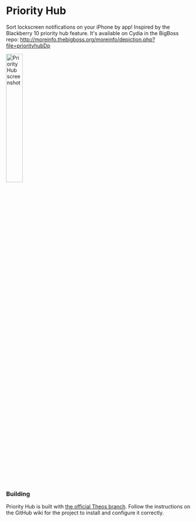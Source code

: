 Priority Hub
============

Sort lockscreen notifications on your iPhone by app! Inspired by the Blackberry 10 priority hub feature. It's available on Cydia in the BigBoss repo: http://moreinfo.thebigboss.org/moreinfo/depiction.php?file=priorityhubDp

<img src="https://raw.githubusercontent.com/thomasfinch/PriorityHub/master/images/old%20screenshots/screenshot%201.png" alt="Priority Hub screenshot" width="30%">


### Building
Priority Hub is built with [the official Theos branch](https://github.com/theos/theos). Follow the instructions on the GitHub wiki for the project to install and configure it correctly.
